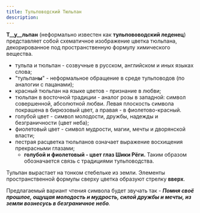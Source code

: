 ```yaml
---
title: Тульповодский Тюльпан
description: 
---
```


**Т__у__льпан** (неформально известен как **тульпововодский леденец**) представляет собой схематичное изображение цветка тюльпана, декорированное под пространственную формулу химического вещества. 
  * тульпа и тюльпан - созвучные в русском, английском и иных языках слова;
  * "тульпан**ы**" - неформальное обращение в среде тульповодов (по аналогии с пацанами);
  * красный тюльпан на языке цветов - признание в любви;
  * тюльпан в восточной традиции - аналог розы в западной: символ совершенной, абсолютной любви.
Левая плоскость символа покрашена в бирюзовый цвет, а правая - в фиолетово-красный.
  * голубой цвет - символ молодости, дружбы, надежды и безграничности (цвет неба);
  * фиолетовый цвет - символ мудрости, магии, мечты и дворянской власти;
  * пестрая расцветка тюльпанов означает выражение восхищения прекрасными глазами;
    * **голубой и фиолетовый - цвет глаз Шики Рёги.** Таким образом обозначается связь с традициями тульповодства.

Тульпан вырастает на тонком стебельке из земли.  Элементы пространственной формулы сверху цветка образуют стрелку **вверх**.

Предлагаемый вариант чтения символа будет звучать так - _**Помня своё прошлое, ощущая молодость и мудрость, силой дружбы и мечты, из земли вознесусь в безграничное небо**._
